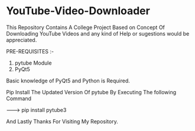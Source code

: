 # YouTube-Video-Downloader
This Repository Contains A College Project Based on Concept Of Downloading YouTube Videos and any kind of Help or sugestions would be appreciated.

PRE-REQUISITES :-

1) pytube Module
2) PyQt5

Basic knowledge of PyQt5 and Python is Required.

Pip Install The Updated Version Of pytube By Executing The following Command 

---> pip install pytube3 

And Lastly Thanks For Visiting My Repository.
